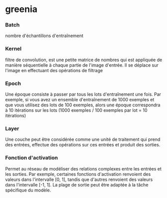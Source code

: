 # greenia

### Batch
nombre d'échantillons d'entraînement

### Kernel
filtre de convolution, est une petite matrice de nombres qui est appliquée de manière séquentielle à chaque partie de l'image d'entrée. Il se déplace sur l'image en effectuant des opérations de filtrage

### Epoch
Une époque consiste à passer par tous les lots d'entraînement une fois. Par exemple, si vous avez un ensemble d'entraînement de 1000 exemples et que vous utilisez des lots de 100 exemples, alors une époque correspondra à 10 itérations sur les lots (1000 exemples / 100 exemples par lot = 10 itérations)

### Layer
Une couche peut être considérée comme une unité de traitement qui prend des entrées, effectue des opérations sur ces entrées et produit des sorties.

### Fonction d'activation

Permet au réseau de modéliser des relations complexes entre les entrées et les sorties.
Par exemple, certaines fonctions d'activation renvoient des valeurs dans l'intervalle [0, 1], tandis que d'autres renvoient des valeurs dans l'intervalle [-1, 1]. La plage de sortie peut être adaptée à la tâche spécifique du modèle.
